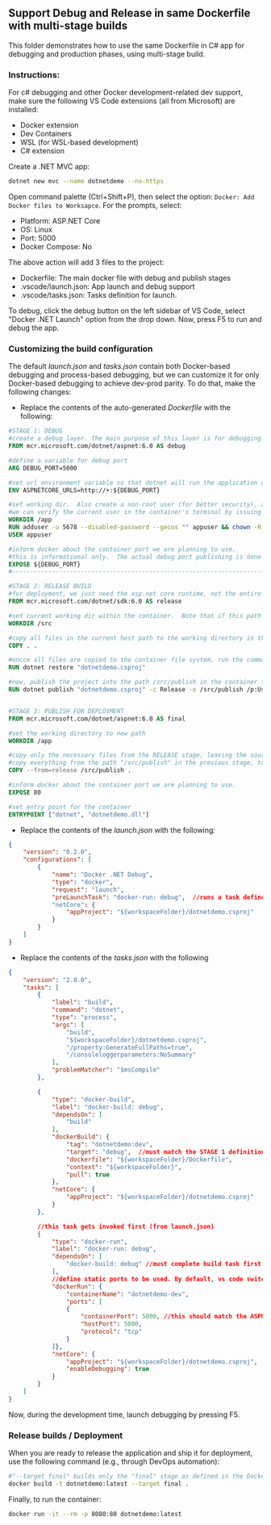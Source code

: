 ## Support Debug and Release in same Dockerfile with multi-stage builds
This folder demonstrates how to use the same Dockerfile in C# app for debugging and production phases, using multi-stage build.

### Instructions:
For c# debugging and other Docker development-related dev support, make sure the following VS Code extensions (all from Microsoft) are installed:
- Docker extension 
- Dev Containers 
- WSL (for WSL-based development)
- C# extension

Create a .NET MVC app:

```bash
dotnet new mvc --name dotnetdemo --no-https
```

Open command palette (Ctrl+Shift+P), then select the option: ```Docker: Add Docker files to Worksapce```. For the prompts, select: 
- Platform: ASP.NET Core
- OS: Linux
- Port: 5000
- Docker Compose: No

The above action will add 3 files to the project:
- Dockerfile: The main docker file with debug and publish stages 
- .vscode/launch.json: App launch and debug support
- .vscode/tasks.json: Tasks definition for launch.

To debug, click the debug button on the left sidebar of VS Code, select "Docker .NET Launch" option from the drop down.  Now, press F5 to run and debug the app. 


### Customizing the build configuration
The default *launch.json* and *tasks.json* contain both Docker-based debugging and process-based debugging, but we can customize it for only Docker-based debugging to achieve dev-prod parity.  To do that, make the following changes:
- Replace the contents of the auto-generated *Dockerfile* with the following:

```dockerfile
#STAGE 1: DEBUG
#create a debug layer. The main purpose of this layer is for debugging. Docker vscode extension will create an image out of this base layer and inject the required debug tools (vsdbg)  
FROM mcr.microsoft.com/dotnet/aspnet:6.0 AS debug

#define a variable for debug port
ARG DEBUG_PORT=5000

#set url environment variable so that dotnet will run the application on this port
ENV ASPNETCORE_URLS=http://+:${DEBUG_PORT}

#set working dir.  Also create a non-root user (for better security), add permission to access the /app folder, and set the new user as the currently logged in user 
#we can verify the current user in the container's terminal by issuing the command: whoami
WORKDIR /app
RUN adduser -u 5678 --disabled-password --gecos "" appuser && chown -R appuser /app
USER appuser

#inform docker about the container port we are planning to use. 
#this is informational only.  The actual debug port publishing is done through the port command in tasks.json 
EXPOSE ${DEBUG_PORT}
#--------------------------------------------------------------------------------------------------------

#STAGE 2: RELEASE BUILD
#for deployment, we just need the asp.net core runtime, not the entire SDK.  So, we re-base the container to aspnet:6.0
FROM mcr.microsoft.com/dotnet/sdk:6.0 AS release

#set current working dir within the container.  Note that if this path is automatically created if not exists.
WORKDIR /src

#copy all files in the current host path to the working directory in the container file system 
COPY . .

#oncce all files are copied to the container file system, run the command "dotnet restore" to restore nuget packages.  
RUN dotnet restore "dotnetdemo.csproj"

#now, publish the project into the path /src/publish in the container file system.  UseAppHost=false means no need to generate a console app for hosting the web server.
RUN dotnet publish "dotnetdemo.csproj" -c Release -o /src/publish /p:UseAppHost=false


#STAGE 3: PUBLISH FOR DEPLOYMENT
FROM mcr.microsoft.com/dotnet/aspnet:6.0 AS final

#set the working directory to new path
WORKDIR /app

#copy only the necessary files from the RELEASE stage, leaving the source code files, etc., behind.  For that, we use --from=release, where "release" is the name of the previous stage
#copy everything from the path "/src/publish" in the previous stage, to the current working directory (/app) in the current stage. 
COPY --from=release /src/publish .

#inform docker about the container port we are planning to use. 
EXPOSE 80

#set entry point for the container
ENTRYPOINT ["dotnet", "dotnetdemo.dll"]

```
- Replace the contents of the *launch.json* with the following:
```json
{
    "version": "0.2.0",
    "configurations": [
        {
            "name": "Docker .NET Debug",
            "type": "docker",
            "request": "launch",
            "preLaunchTask": "docker-run: debug",  //runs a task defined in tasks.json ("label": "docker-run: debug")
            "netCore": {
                "appProject": "${workspaceFolder}/dotnetdemo.csproj"
            }
        }
    ]
}
```

- Replace the contents of the *tasks.json* with the following
```json
{
    "version": "2.0.0",
    "tasks": [
        {
            "label": "build",
            "command": "dotnet",
            "type": "process",
            "args": [
                "build",
                "${workspaceFolder}/dotnetdemo.csproj",
                "/property:GenerateFullPaths=true",
                "/consoleloggerparameters:NoSummary"
            ],
            "problemMatcher": "$msCompile"
        },

        {
            "type": "docker-build",
            "label": "docker-build: debug",
            "dependsOn": [
                "build"
            ],
            "dockerBuild": {
                "tag": "dotnetdemo:dev",
                "target": "debug",  //must match the STAGE 1 definition in Dockerfile
                "dockerfile": "${workspaceFolder}/Dockerfile",
                "context": "${workspaceFolder}",
                "pull": true
            },
            "netCore": {
                "appProject": "${workspaceFolder}/dotnetdemo.csproj"
            }
        },

        //this task gets invoked first (from launch.json)
        {
            "type": "docker-run",
            "label": "docker-run: debug",
            "dependsOn": [
                "docker-build: debug" //must complete build task first (i.e., "label": "docker-build: debug").
            ],
            //define static ports to be used. By default, vs code switches to different host port on each run
            "dockerRun": { 
                "containerName": "dotnetdemo-dev",
                "ports": [
                {
                    "containerPort": 5000, //this should match the ASPNETCORE_URLS port definition in Dockerfile
                    "hostPort": 5000,
                    "protocol": "tcp"
                }
            ]},
            "netCore": {
                "appProject": "${workspaceFolder}/dotnetdemo.csproj",
                "enableDebugging": true
            }
        }
    ]
}
```

Now, during the development time, launch debugging by pressing F5.

### Release builds / Deployment
When you are ready to release the application and ship it for deployment, use the following command (e.g., through DevOps automation): 

```bash
#"--target final" builds only the "final" stage as defined in the Dockerfile so that only the minimal required runtimes are shipped in the final container 
docker build -t dotnetdemo:latest --target final .
```

Finally, to run the container:
```bash
docker run -it --rm -p 8080:80 dotnetdemo:latest
```
